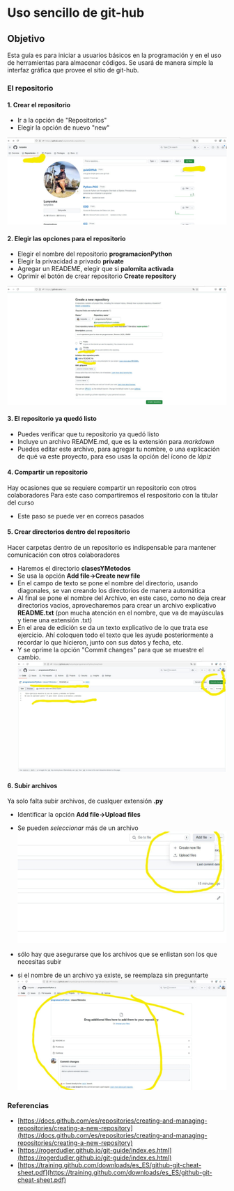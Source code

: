 # Uso sencillo de git-hub 

## Objetivo 
Esta guía es para iniciar a usuarios básicos en la programación y en el uso de herramientas para almacenar códigos.
Se usará de manera simple la interfaz gráfica que provee el sitio de git-hub.

### El repositorio

#### 1. Crear el repositorio
- Ir a la opción de "Repositorios"
- Elegir la opción de nuevo "new"

![](creandoRepositorio.jpeg) 

#### 2. Elegir las opciones para el repositorio
- Elegir el nombre del repositorio **programacionPython**
- Elegir la privacidad a privado **private**
- Agregar un READEME, elegir que si **palomita activada**
- Oprimir el botón de crear repositorio **Create repository**

![](opcionesRepositorio.jpeg)

#### 3. El repositorio ya quedó listo
- Puedes verificar que tu repositorio ya quedó listo
- Incluye un archivo README.md, que es la extensión para *markdown*
- Puedes editar este archivo, para agregar tu nombre, o una explicación de qué va este proyecto, para eso usas la opción del ícono de *lápiz*

#### 4. Compartir un repositorio
Hay ocasiones que se requiere compartir un repositorio con otros colaboradores
Para este caso compartiremos el respositorio con la titular del curso
- Este paso se puede ver en correos pasados

#### 5. Crear directorios dentro del repositorio
Hacer carpetas dentro de un repositorio es indispensable para mantener comunicación con otros colaboradores
- Haremos el directorio **clasesYMetodos**
- Se usa la opción **Add file->Create new file**
- En el campo de texto se pone el nombre del directorio, usando diagonales, se van creando los directorios de manera automática
- Al final se pone el nombre del Archivo, en este caso, como no deja crear directorios vacios, aprovecharemos para crear un archivo explicativo **README.txt** (pon mucha atención en el nombre, que va de mayúsculas y tiene una extensión .txt)
- En el area de edición se da un texto explicativo de lo que trata ese ejercicio. Ahí coloquen todo el texto que les ayude posteriormente a recordar lo que hicieron, junto con sus datos y fecha, etc.
- Y se oprime la opción "Commit changes" para que se muestre el cambio.
![](directoriosRepositorio.jpeg)

#### 6. Subir archivos
Ya solo falta subir archivos, de cualquer extensión **.py**
- Identificar la opción **Add file->Upload files**
- Se pueden *seleccionar* más de un archivo
![](archivosRepositorio.jpeg)

- sólo hay que asegurarse que los archivos que se enlistan son los que necesitas subir
- si el nombre de un archivo ya existe, se reemplaza sin preguntarte
![](seleccionadosRepositorio.jpeg)

### Referencias

- [https://docs.github.com/es/repositories/creating-and-managing-repositories/creating-a-new-repository](https://docs.github.com/es/repositories/creating-and-managing-repositories/creating-a-new-repository)
- [https://rogerdudler.github.io/git-guide/index.es.html](https://rogerdudler.github.io/git-guide/index.es.html)
- [https://training.github.com/downloads/es_ES/github-git-cheat-sheet.pdf](https://training.github.com/downloads/es_ES/github-git-cheat-sheet.pdf)
  
